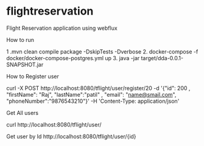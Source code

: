 # flightreservation
Flight Reservation application using webflux


How to run

1 .mvn clean compile package -DskipTests -Dverbose
2. docker-compose -f docker/docker-compose-postgres.yml up
3. java -jar target/dda-0.0.1-SNAPSHOT.jar

How to Register user

curl -X POST http://localhost:8080/tflight/user/register/20 -d '{"id": 200 , "firstName": "Raj", "lastName":"patil" , "email": "name@smail.com", "phoneNumber":"9876543210"}' -H 'Content-Type: application/json'


Get All users

curl  http://localhost:8080/tflight/user/

Get user by Id
http://localhost:8080/tflight/user/{id}


